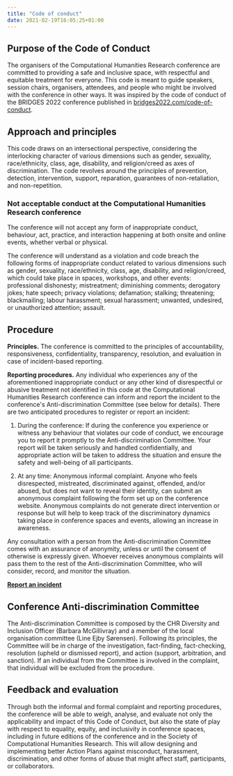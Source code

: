 ```yaml
---
title: "Code of conduct"
date: 2021-02-19T16:05:25+01:00
---
```

## **Purpose of the Code of Conduct**
The organisers of the Computational Humanities Research conference are committed to providing a safe and inclusive space, with respectful and equitable treatment for everyone. 
This code is meant to guide speakers, session chairs, organisers, attendees, and people who might be involved with the conference in other ways. 
It was inspired by the code of conduct of the BRIDGES 2022 conference published in [bridges2022.com/code-of-conduct](https://bridges2022.com/code-of-conduct/).

## **Approach and principles**
This code draws on an intersectional perspective, considering the interlocking character of various dimensions such as gender, sexuality, race/ethnicity, class, age, disability, and religion/creed as axes of discrimination. 
The code revolves around the principles of prevention, detection, intervention, support, reparation, guarantees of non-retaliation, and non-repetition.

### **Not acceptable conduct at the Computational Humanities Research conference**
The conference will not accept any form of inappropriate conduct, behaviour, act, practice, and interaction happening at both onsite and online events, whether verbal or physical.

The conference will understand as a violation and code breach the following forms of inappropriate conduct related to various dimensions such as 
gender, sexuality, race/ethnicity, class, age, disability, and religion/creed, which could take place in spaces, workshops, and other events: professional dishonesty; mistreatment; diminishing comments; derogatory jokes; hate speech; privacy violations; defamation; stalking; threatening; blackmailing; labour harassment; sexual harassment; unwanted, undesired, or unauthorized attention; assault.

## **Procedure**

**Principles.** The conference is committed to the principles of accountability, responsiveness, confidentiality, transparency, resolution, and evaluation in case of incident-based reporting.

**Reporting procedures.** Any individual who experiences any of the aforementioned inappropriate conduct or any other kind of disrespectful or abusive treatment not identified in this code at the Computational Humanities Research conference can inform and report the incident to the conference's Anti-discrimination Committee (see below for details). There are two anticipated procedures to register or report an incident:
1. During the conference: If during the conference you experience or witness any behaviour that violates our code of conduct, we encourage you to report it promptly to the Anti-discrimination Committee. Your report will be taken seriously and handled confidentially, and appropriate action will be taken to address the situation and ensure the safety and well-being of all participants.


2. At any time: Anonymous informal complaint. Anyone who feels disrespected, mistreated, discriminated against, offended, and/or abused, but does not want to reveal their identity, can submit an anonymous complaint following the form set up on the conference website. Anonymous complaints do not generate direct intervention or response but will help to keep track of the discriminatory dynamics taking place in conference spaces and events, allowing an increase in awareness.

Any consultation with a person from the Anti-discrimination Committee comes with an assurance of anonymity, unless or until the consent of otherwise is expressly given. 
Whoever receives anonymous complaints will pass them to the rest of the Anti-discrimination Committee, who will consider, record, and monitor the situation.

**[Report an incident](https://survey.au.dk/LinkCollector?key=J4ACAFQ3SJ12)**

## **Conference Anti-discrimination Committee**
The Anti-discrimination Committee is composed by the CHR Diversity and Inclusion Officer (Barbara McGillivray) and a member of the local organisation committee (Line Ejby Sørensen). 
Following its principles, the Committee will be in charge of the investigation, fact-finding, fact-checking, resolution (upheld or dismissed report), and action (support, arbitration, and sanction). 
If an individual from the Committee is involved in the complaint, that individual will be excluded from the procedure.

## **Feedback and evaluation**
Through both the informal and formal complaint and reporting procedures, the conference will be able to weigh, analyse, and evaluate not only the applicability and impact of this Code of Conduct, but also the state of play with respect to equality, equity, and inclusivity in conference spaces, including in future editions of the conference and in the Society of Computational Humanities Research. 
This will allow designing and implementing better Action Plans against misconduct, harassment, discrimination, and other forms of abuse that might affect staff, participants, or collaborators.

